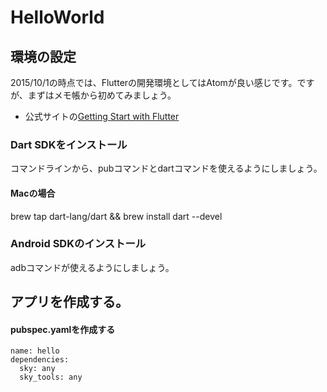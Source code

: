 # HelloWorld

## 環境の設定
2015/10/1の時点では、Flutterの開発環境としてはAtomが良い感じです。ですが、まずはメモ帳から初めてみましょう。

* 公式サイトの[Getting Start with Flutter]( http://flutter.io/getting-started/)

### Dart SDKをインストール
コマンドラインから、pubコマンドとdartコマンドを使えるようにしましょう。

#### Macの場合
brew tap dart-lang/dart && brew install dart --devel


### Android SDKのインストール
adbコマンドが使えるようにしましょう。


## アプリを作成する。
#### pubspec.yamlを作成する
```
name: hello
dependencies:
  sky: any
  sky_tools: any
```

#### 